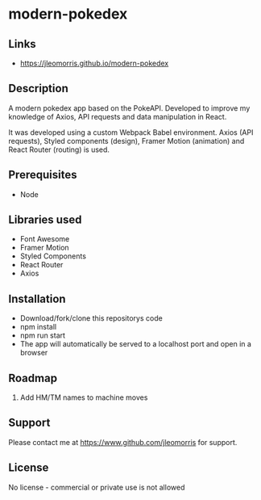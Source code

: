 # modern-pokedex

## Links
* https://jleomorris.github.io/modern-pokedex

## Description
<p>A modern pokedex app based on the PokeAPI. Developed to improve my knowledge of Axios, API requests and data manipulation in React.</p>
<p>It was developed using a custom Webpack Babel environment. Axios (API requests), Styled components (design), Framer Motion (animation) and React Router (routing) is used.</p>

## Prerequisites
<ul>
  <li>Node</li>
</ul>

## Libraries used
<ul>
 <li>Font Awesome</li>
  <li>Framer Motion</li>
  <li>Styled Components</li>
  <li>React Router</li>
  <li>Axios</li>
</ul>

## Installation
<ul>
  <li>Download/fork/clone this repositorys code</li>
  <li>npm install</li>
  <li>npm run start</li>
  <li>The app will automatically be served to a localhost port and open in a browser</li>
</ul>

## Roadmap
<ol>
  <li>Add HM/TM names to machine moves</li>
</ol>

## Support
Please contact me at https://www.github.com/jleomorris for support.

## License
No license - commercial or private use is not allowed
